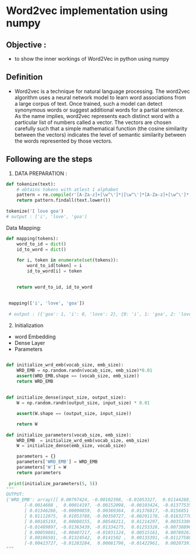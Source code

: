 # Word2vec implementation using numpy 
## Objective : 
- to show the inner workings of Word2Vec in python using numpy

## Definition
- Word2vec is a technique for natural language processing. The word2vec algorithm uses a neural network model to learn word associations from a large corpus of text. Once trained, such a model can detect synonymous words or suggest additional words for a partial sentence. As the name implies, word2vec represents each distinct word with a particular list of numbers called a vector. The vectors are chosen carefully such that a simple mathematical function (the cosine similarity between the vectors) indicates the level of semantic similarity between the words represented by those vectors.

## Following are the steps 
1. DATA PREPARATION : 
```python
def tokenize(text):
    # obtains tokens with atlest 1 alphabet 
    pattern = re.compile(r'[A-Za-z]+[\w^\']*|[\w^\']*[A-Za-z]+[\w^\']*')
    return pattern.findall(text.lower())
    
tokenize('I love goa')
# output : ['i', 'love', 'goa']
```
Data Mapping:
```python
def mapping(tokens):
    word_to_id = dict()
    id_to_word = dict()
    
    for i, token in enumerate(set(tokens)):
        word_to_id[token] = i
        id_to_word[i] = token

    
    return word_to_id, id_to_word
    
    
 mapping(['i', 'love', 'goa'])
 
 # output : ({'goa': 1, 'i': 0, 'love': 2}, {0: 'i', 1: 'goa', 2: 'love'})
```

2. Initialization 
- word Embedding
- Dense Layer
- Parameters


```python

def initialize_wrd_emb(vocab_size, emb_size):
    WRD_EMB = np.random.randn(vocab_size, emb_size)*0.01
    assert(WRD_EMB.shape == (vocab_size, emb_size))
    return WRD_EMB
    
    
def initialize_dense(input_size, output_size):
    W = np.random.randn(output_size, input_size) * 0.01

    assert(W.shape == (output_size, input_size))

    return W
    
def initialize_parameters(vocab_size, emb_size):
    WRD_EMB  = initialize_wrd_emb(vocab_size, emb_size)
    W = initialize_dense(emb_size, vocab_size)

    parameters = {}
    parameters['WRD_EMB'] = WRD_EMB 
    parameters['W'] = W
    return parameters
    
 print(initialize_parameters(5, 5))
"""
OUTPUT:
{'WRD_EMB': array([[ 0.00797424, -0.00102398, -0.01053327,  0.01144288,  0.01087524],
       [-0.0014608 ,  0.00014197, -0.00152098, -0.00103424, -0.01377535],
       [ 0.01346266, -0.00090859,  0.00369364,  0.01376817, -0.0156851 ],
       [ 0.01112075,  0.01053788, -0.00350727, -0.00291178, -0.01632778],
       [ 0.00185193,  0.00080155,  0.00548211,  0.01214297,  0.00353309]]), 'W': array([[ 0.0163293 , -0.00488816, -0.00443603, -0.01363806, -0.01073577],
       [-0.01489897, -0.01363439, -0.01334275,  0.01253328, -0.00738896],
       [ 0.00059801, -0.00407217, -0.01031124,  0.00515161,  0.00789267],
       [ 0.00186501, -0.01324542,  0.0141502 ,  0.00133391, -0.01127588],
       [-0.00423727, -0.01283284,  0.00081796, -0.01422961,  0.00207391]])}
"""
```
